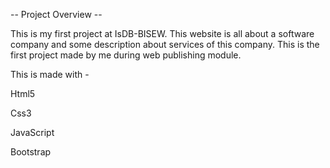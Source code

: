 -- Project Overview --

This is my first project at IsDB-BISEW. This website is all about a software company and some description about services of this company. This is the first project made by me during web publishing module. 

This is made with -

Html5

Css3

JavaScript

Bootstrap
